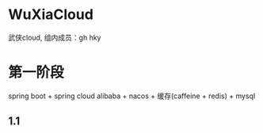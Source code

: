 # WuXiaCloud
武侠cloud,
组内成员：gh
		  hky
# 第一阶段
spring boot + spring cloud alibaba + nacos + 缓存(caffeine + redis) + mysql
## 1.1 

